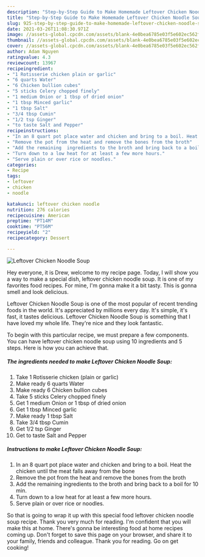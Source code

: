 ```yaml
---
description: "Step-by-Step Guide to Make Homemade Leftover Chicken Noodle Soup"
title: "Step-by-Step Guide to Make Homemade Leftover Chicken Noodle Soup"
slug: 925-step-by-step-guide-to-make-homemade-leftover-chicken-noodle-soup
date: 2021-03-26T11:08:30.971Z
image: //assets-global.cpcdn.com/assets/blank-4e0bea6785e03f5e602ec562f230caae08da540cada707380b4fe1bbebba43da.png
thumbnail: //assets-global.cpcdn.com/assets/blank-4e0bea6785e03f5e602ec562f230caae08da540cada707380b4fe1bbebba43da.png
cover: //assets-global.cpcdn.com/assets/blank-4e0bea6785e03f5e602ec562f230caae08da540cada707380b4fe1bbebba43da.png
author: Adam Nguyen
ratingvalue: 4.3
reviewcount: 13967
recipeingredient:
- "1 Rotisserie chicken plain or garlic"
- "6 quarts Water"
- "6 Chicken bullion cubes"
- "5 sticks Celery chopped finely"
- "1 medium Onion or 1 tbsp of dried onion"
- "1 tbsp Minced garlic"
- "1 tbsp Salt"
- "3/4 tbsp Cumin"
- "1/2 tsp Ginger"
- "to taste Salt and Pepper"
recipeinstructions:
- "In an 8 quart pot place water and chicken and bring to a boil. Heat the chicken until the meat falls away from the bone"
- "Remove the pot from the heat and remove the bones from the broth"
- "Add the remaining  ingredients to the broth and bring back to a boil for 10 min."
- "Turn down to a low heat for at least a few more hours."
- "Serve plain or over rice or noodles."
categories:
- Recipe
tags:
- leftover
- chicken
- noodle

katakunci: leftover chicken noodle 
nutrition: 276 calories
recipecuisine: American
preptime: "PT14M"
cooktime: "PT56M"
recipeyield: "2"
recipecategory: Dessert

---
```



![Leftover Chicken Noodle Soup](//assets-global.cpcdn.com/assets/blank-4e0bea6785e03f5e602ec562f230caae08da540cada707380b4fe1bbebba43da.png)

Hey everyone, it is Drew, welcome to my recipe page. Today, I will show you a way to make a special dish, leftover chicken noodle soup. It is one of my favorites food recipes. For mine, I'm gonna make it a bit tasty. This is gonna smell and look delicious.



Leftover Chicken Noodle Soup is one of the most popular of recent trending foods in the world. It's appreciated by millions every day. It's simple, it's fast, it tastes delicious. Leftover Chicken Noodle Soup is something that I have loved my whole life. They're nice and they look fantastic.


To begin with this particular recipe, we must prepare a few components. You can have leftover chicken noodle soup using 10 ingredients and 5 steps. Here is how you can achieve that.

<!--inarticleads1-->

##### The ingredients needed to make Leftover Chicken Noodle Soup:

1. Take 1 Rotisserie chicken (plain or garlic)
1. Make ready 6 quarts Water
1. Make ready 6 Chicken bullion cubes
1. Take 5 sticks Celery chopped finely
1. Get 1 medium Onion or 1 tbsp of dried onion
1. Get 1 tbsp Minced garlic
1. Make ready 1 tbsp Salt
1. Take 3/4 tbsp Cumin
1. Get 1/2 tsp Ginger
1. Get to taste Salt and Pepper




<!--inarticleads2-->

##### Instructions to make Leftover Chicken Noodle Soup:

1. In an 8 quart pot place water and chicken and bring to a boil. Heat the chicken until the meat falls away from the bone
1. Remove the pot from the heat and remove the bones from the broth
1. Add the remaining  ingredients to the broth and bring back to a boil for 10 min.
1. Turn down to a low heat for at least a few more hours.
1. Serve plain or over rice or noodles.




So that is going to wrap it up with this special food leftover chicken noodle soup recipe. Thank you very much for reading. I'm confident that you will make this at home. There's gonna be interesting food at home recipes coming up. Don't forget to save this page on your browser, and share it to your family, friends and colleague. Thank you for reading. Go on get cooking!
